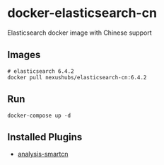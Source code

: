 # docker-elasticsearch-cn

Elasticsearch docker image with Chinese support

## Images

```shell
# elasticsearch 6.4.2
docker pull nexushubs/elasticsearch-cn:6.4.2
```

## Run

```shell
docker-compose up -d
```

## Installed Plugins

* [analysis-smartcn](https://github.com/elastic/elasticsearch/tree/master/plugins/analysis-smartcn/)
